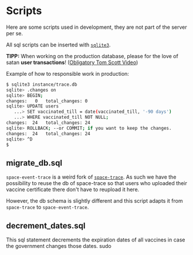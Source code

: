 # Scripts

Here are some scripts used in development, they are not part of the server per
se.

All sql scripts can be inserted with [`sqlite3`](https://sqlite.org/cli.html).

**TIPP:** When working on the production database, please for the love of
satan **user transactions**!
([Obligatory Tom Scott Video](https://www.youtube.com/watch?v=X6NJkWbM1xk))

Example of how to responsible work in production:

```bash
$ sqlite3 instance/trace.db
sqlite> .changes on
sqlite> BEGIN;
changes:   0   total_changes: 0
sqlite> UPDATE users
   ...> SET vaccinated_till = date(vaccinated_till, '-90 days')
   ...> WHERE vaccinated_till NOT NULL;
changes:  24   total_changes: 24
sqlite> ROLLBACK; --or COMMIT; if you want to keep the changes.
changes:  24   total_changes: 24
sqlite> ^D
$
```

## migrate_db.sql
`space-event-trace` is a weird fork of 
[`space-trace`](https://github.com/SpaceTeam/space-trace).
As such we have the possibility to reuse the db of space-trace so that users 
who uploaded their vaccine certificate there don't have to reupload it here.

However, the db schema is slightly different and this script adapts it from
`space-trace` to `space-event-trace`.

## decrement_dates.sql

This sql statement decrements the expiration dates of all vaccines in case
the government changes those dates.
sudo 